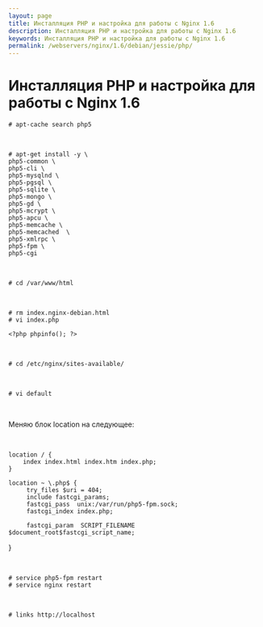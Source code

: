 ```yaml
---
layout: page
title: Инсталляция PHP и настройка для работы с Nginx 1.6
description: Инсталляция PHP и настройка для работы с Nginx 1.6
keywords: Инсталляция PHP и настройка для работы с Nginx 1.6
permalink: /webservers/nginx/1.6/debian/jessie/php/
---
```


# Инсталляция PHP и настройка для работы с Nginx 1.6

    # apt-cache search php5

<br/>

    # apt-get install -y \
    php5-common \
    php5-cli \
    php5-mysqlnd \
    php5-pgsql \
    php5-sqlite \
    php5-mongo \
    php5-gd \
    php5-mcrypt \
    php5-apcu \
    php5-memcache \
    php5-memcached  \
    php5-xmlrpc \
    php5-fpm \
    php5-cgi

<br/>

    # cd /var/www/html

<br/>

    # rm index.nginx-debian.html
    # vi index.php

    <?php phpinfo(); ?>

<br/>

    # cd /etc/nginx/sites-available/

<br/>

    # vi default

<br/>

Меняю блок location на следующее:

<br/>

    location / {
        index index.html index.htm index.php;
    }

    location ~ \.php$ {
         try_files $uri = 404;
         include fastcgi_params;
         fastcgi_pass  unix:/var/run/php5-fpm.sock;
         fastcgi_index index.php;

         fastcgi_param  SCRIPT_FILENAME  $document_root$fastcgi_script_name;

}

<br/>

    # service php5-fpm restart
    # service nginx restart

<br/>

    # links http://localhost
